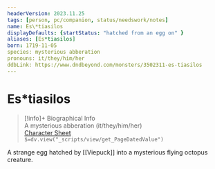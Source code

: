 ```yaml
---
headerVersion: 2023.11.25
tags: [person, pc/companion, status/needswork/notes]
name: Es\*tiasilos
displayDefaults: {startStatus: "hatched from an egg on" }
aliases: [Es*tiasilos]
born: 1719-11-05
species: mysterious abberation
pronouns: it/they/him/her
ddbLink: https://www.dndbeyond.com/monsters/3502311-es-tiasilos
---
```

# Es\*tiasilos
>[!info]+ Biographical Info  
> A mysterious abberation (it/they/him/her)  
> [Character Sheet](https://www.dndbeyond.com/monsters/3502311-es-tiasilos)  
> `$=dv.view("_scripts/view/get_PageDatedValue")`

A strange egg hatched by [[Viepuck]] into a mysterious flying octopus creature. 